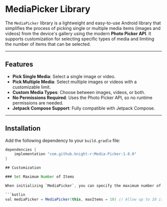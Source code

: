 # MediaPicker Library

The `MediaPicker` library is a lightweight and easy-to-use Android library that simplifies the process of picking single or multiple media items (images and videos) from the device's gallery using the modern **Photo Picker API**. It supports customization for selecting specific types of media and limiting the number of items that can be selected.

---

## Features

- **Pick Single Media**: Select a single image or video.
- **Pick Multiple Media**: Select multiple images or videos with a customizable limit.
- **Custom Media Types**: Choose between images, videos, or both.
- **No Permissions Required**: Uses the Photo Picker API, so no runtime permissions are needed.
- **Jetpack Compose Support**: Fully compatible with Jetpack Compose.

---

## Installation

Add the following dependency to your `build.gradle` file:

```gradle
dependencies {
    implementation "com.github.knight-r:Media-Picker:1.0.0" 
}

## Customization

### Set Maximum Number of Items

When initializing `MediaPicker`, you can specify the maximum number of items that can be selected. For example, to allow selecting up to 10 items:

```kotlin
val mediaPicker = MediaPicker(this, maxItems = 10) // Allow up to 10 items
